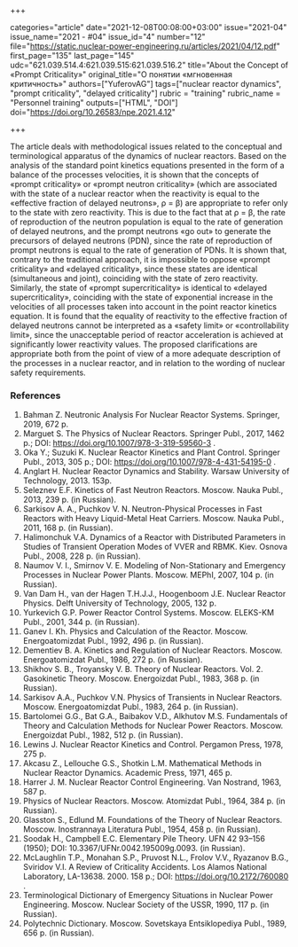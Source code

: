 +++

categories="article"
date="2021-12-08T00:08:00+03:00"
issue="2021-04"
issue_name="2021 - #04"
issue_id="4"
number="12"
file="https://static.nuclear-power-engineering.ru/articles/2021/04/12.pdf"
first_page="135"
last_page="145"
udc="621.039.514.4:621.039.515:621.039.516.2"
title="About the Concept of «Prompt Criticality»"
original_title="О понятии «мгновенная критичность»"
authors=["YuferovAG"]
tags=["nuclear reactor dynamics", "prompt criticality", "delayed criticality"]
rubric = "training"
rubric_name = "Personnel training"
outputs=["HTML", "DOI"]
doi="https://doi.org/10.26583/npe.2021.4.12"

+++

The article deals with methodological issues related to the conceptual and terminological apparatus of the dynamics of nuclear reactors. Based on the analysis of the standard point kinetics equations presented in the form of a balance of the processes velocities, it is shown that the concepts of «prompt criticality» or «prompt neutron criticality» (which are associated with the state of a nuclear reactor when the reactivity is equal to the «effective fraction of delayed neutrons», ρ = β) are appropriate to refer only to the state with zero reactivity. This is due to the fact that at ρ = β, the rate of reproduction of the neutron population is equal to the rate of generation of delayed neutrons, and the prompt neutrons «go out» to generate the precursors of delayed neutrons (PDN), since the rate of reproduction of prompt neutrons is equal to the rate of generation of PDNs. It is shown that, contrary to the traditional approach, it is impossible to oppose «prompt criticality» and «delayed criticality», since these states are identical (simultaneous and joint), coinciding with the state of zero reactivity. Similarly, the state of «prompt supercriticality» is identical to «delayed supercriticality», coinciding with the state of exponential increase in the velocities of all processes taken into account in the point reactor kinetics equation. It is found that the equality of reactivity to the effective fraction of delayed neutrons cannot be interpreted as a «safety limit» or «controllability limit», since the unacceptable period of reactor acceleration is achieved at significantly lower reactivity values. The proposed clarifications are appropriate both from the point of view of a more adequate description of the processes in a nuclear reactor, and in relation to the wording of nuclear safety requirements.

### References

1. Bahman Z. Neutronic Analysis For Nuclear Reactor Systems. Springer, 2019, 672 p.
2. Marguet S. The Physics of Nuclear Reactors. Springer Publ., 2017, 1462 p.; DOI: https://doi.org/10.1007/978-3-319-59560-3 .
3. Oka Y.; Suzuki K. Nuclear Reactor Kinetics and Plant Control. Springer Publ., 2013, 305 p.; DOI: https://doi.org/10.1007/978-4-431-54195-0 .
4. Anglart H. Nuclear Reactor Dynamics and Stability. Warsaw University of Technology, 2013. 153p.
5. Seleznev E.F. Kinetics of Fast Neutron Reactors. Moscow. Nauka Publ., 2013, 239 p. (in Russian).
6. Sarkisov A. A., Puchkov V. N. Neutron-Physical Processes in Fast Reactors with Heavy Liquid-Metal Heat Carriers. Moscow. Nauka Publ., 2011, 168 p. (in Russian).
7. Halimonchuk V.А. Dynamics of a Reactor with Distributed Parameters in Studies of Transient Operation Modes of VVER and RBMK. Kiev. Osnova Publ., 2008, 228 p. (in Russian).
8. Naumov V. I., Smirnov V. E. Modeling of Non-Stationary and Emergency Processes in Nuclear Power Plants. Moscow. MEPhI, 2007, 104 p. (in Russian).
9. Van Dam H., van der Hagen T.H.J.J., Hoogenboom J.E. Nuclear Reactor Physics. Delft University of Technology, 2005, 132 p.
10. Yurkevich G.P. Power Reactor Control Systems. Moscow. ELEKS-KM Publ., 2001, 344 p. (in Russian).
11. Ganev I. Kh. Physics and Calculation of the Reactor. Moscow. Energoatomizdat Publ., 1992, 496 p. (in Russian).
12. Dementiev B. A. Kinetics and Regulation of Nuclear Reactors. Moscow. Energoatomizdat Publ., 1986, 272 p. (in Russian).
13. Shikhov S. B., Troyansky V. B. Theory of Nuclear Reactors. Vol. 2. Gasokinetic Theory. Moscow. Energoizdat Publ., 1983, 368 p. (in Russian).
14. Sarkisov A.A., Puchkov V.N. Physics of Transients in Nuclear Reactors. Moscow. Energoatomizdat Publ., 1983, 264 p. (in Russian).
15. Bartolomei G.G., Bat G.A., Baibakov V.D., Alkhutov M.S. Fundamentals of Theory and Calculation Methods for Nuclear Power Reactors. Moscow. Energoizdat Publ., 1982, 512 p. (in Russian).
16. Lewins J. Nuclear Reactor Kinetics and Control. Pergamon Press, 1978, 275 p.
17. Akcasu Z., Lellouche G.S., Shotkin L.M. Mathematical Methods in Nuclear Reactor Dynamics. Academic Press, 1971, 465 p.
18. Harrer J. M. Nuclear Reactor Control Engineering. Van Nostrand, 1963, 587 p.
19. Physics of Nuclear Reactors. Moscow. Atomizdat Publ., 1964, 384 p. (in Russian).
20. Glasston S., Edlund М. Foundations of the Theory of Nuclear Reactors. Moscow. Inostrannaya Literatura Publ., 1954, 458 p. (in Russian).
21. Soodak Н., Campbell E.С. Elementary Pile Theory. UFN 42 93–156 (1950); DOI: 10.3367/UFNr.0042.195009g.0093. (in Russian).
22. McLaughlin T.P., Monahan S.P., Pruvost N.L., Frolov V.V., Ryazanov B.G., Sviridov V.I. A Review of Criticality Accidents. Los Alamos National Laboratory, LA-13638. 2000. 158 p.; DOI: https://doi.org/10.2172/760080 .
23. Terminological Dictionary of Emergency Situations in Nuclear Power Engineering. Moscow. Nuclear Society of the USSR, 1990, 117 p. (in Russian).
24. Polytechnic Dictionary. Moscow. Sovetskaya Entsiklopediya Publ., 1989, 656 p. (in Russian).